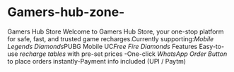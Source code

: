 # Gamers-hub-zone-
Gamers Hub Store Welcome to Gamers Hub Store, your one-stop platform for safe, fast, and trusted game recharges.Currently supporting:*Mobile Legends Diamonds*PUBG Mobile UC*Free Fire Diamonds* Features  Easy-to-use *recharge tables* with pre-set prices -One-click *WhatsApp Order Button* to place orders instantly-Payment info included (UPI / Paytm) 
